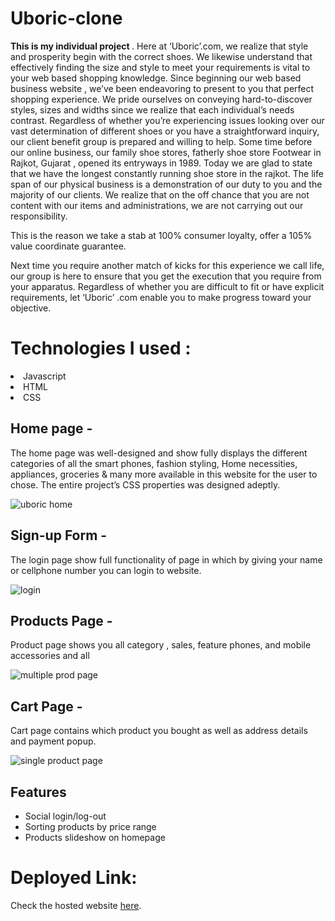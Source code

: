 # Uboric-clone

 <b>This is my individual project </b >. Here at ‘Uboric’.com, we realize that style and prosperity begin with the correct shoes. We likewise understand that effectively finding the size and style to meet your requirements is vital to your web based shopping knowledge. Since beginning our web based business website , we’ve been endeavoring to present to you that perfect shopping experience.
We pride ourselves on conveying hard-to-discover styles, sizes and widths since we realize that each individual’s needs contrast. Regardless of whether you’re experiencing issues looking over our vast determination of different shoes or you have a straightforward inquiry, our client benefit group is prepared and willing to help.
Some time before our online business, our family shoe stores, fatherly shoe store Footwear in Rajkot, Gujarat , opened its entryways in 1989. Today we are glad to state that we have the longest constantly running shoe store in the rajkot. The life span of our physical business is a demonstration of our duty to you and the majority of our clients. We realize that on the off chance that you are not content with our items and administrations, we are not carrying out our responsibility.

This is the reason we take a stab at 100% consumer loyalty, offer a 105% value coordinate guarantee.

Next time you require another match of kicks for this experience we call life, our group is here to ensure that you get the execution that you require from your apparatus. Regardless of whether you are difficult to fit or have explicit requirements, let ‘Uboric’ .com enable you to make progress toward your objective.


# Technologies I used :
<li>Javascript</li>
<li>HTML</li>
<li>CSS</li>


## Home page -

The home page was well-designed and show fully displays the different categories of all the smart phones, fashion styling, Home necessities, appliances, groceries & many more available in this website for the user to chose. The entire project’s CSS properties was designed adeptly.

![uboric home](https://user-images.githubusercontent.com/91117738/160104331-3ed5c0b0-e3fa-49e7-8d96-20494dbfae23.png)




## Sign-up Form -


The login page show full functionality of page in which by giving your name or cellphone number you can login to website.

![login ](https://user-images.githubusercontent.com/91117738/160168731-dc5f36df-c291-44ab-a145-7c0a92291450.png)



## Products Page -

Product page shows you all category , sales, feature phones, and mobile accessories and all

![multiple prod page](https://user-images.githubusercontent.com/91117738/160169919-d45bb896-13e1-4b7d-b7b7-d07e270630fa.png)

## Cart Page -

Cart page contains which product you bought as well as address details and payment popup.

![single product page](https://user-images.githubusercontent.com/91117738/160170401-8aeb24e0-e886-473e-b976-a9432fe82d02.png)

## Features
- Social login/log-out
- Sorting products by price range
- Products slideshow on homepage



# Deployed Link:

Check the hosted website <a href="https://uboric-clone1.vercel.app/">here</a>.


			
